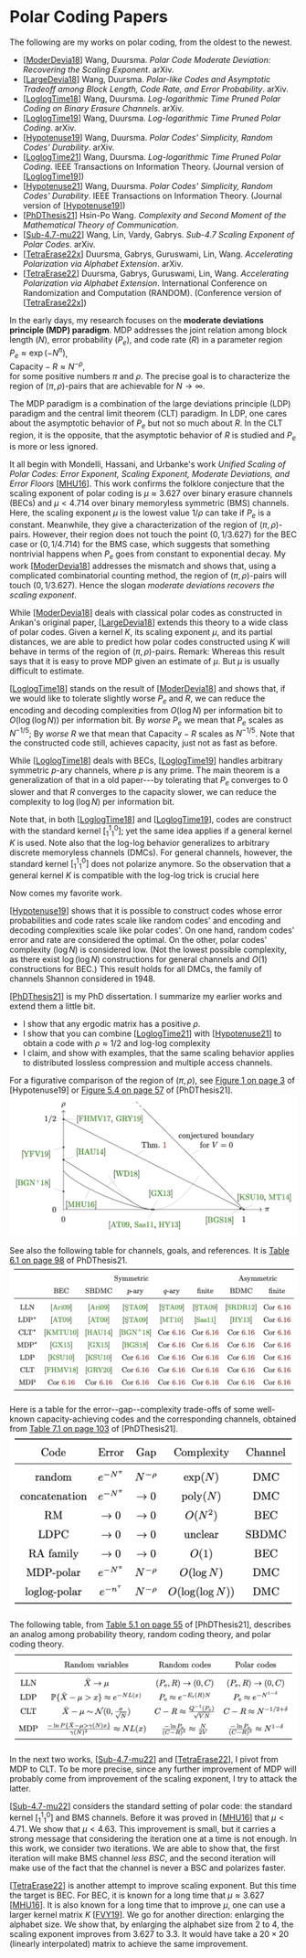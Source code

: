 
# Polar Coding Papers

The following are my works on polar coding, from the oldest to the newest.

* [[ModerDevia18]]
  Wang, Duursma.
  *Polar Code Moderate Deviation: Recovering the Scaling Exponent*.
  arXiv.
* [[LargeDevia18]]
  Wang, Duursma.
  *Polar-like Codes and Asymptotic Tradeoff among Block Length, Code Rate, and Error Probability*.
  arXiv.
* [[LoglogTime18]]
  Wang, Duursma.
  *Log-logarithmic Time Pruned Polar Coding on Binary Erasure Channels*.
  arXiv.
* [[LoglogTime19]]
  Wang, Duursma.
  *Log-logarithmic Time Pruned Polar Coding*.
  arXiv.
* [[Hypotenuse19]]
  Wang, Duursma.
  *Polar Codes' Simplicity, Random Codes' Durability*.
  arXiv.
* [[LoglogTime21]]
  Wang, Duursma.
  *Log-logarithmic Time Pruned Polar Coding*.
  IEEE Transactions on Information Theory.
  (Journal version of [[LoglogTime19]])
* [[Hypotenuse21]]
  Wang, Duursma.
  *Polar Codes' Simplicity, Random Codes' Durability*.
  IEEE Transactions on Information Theory.
  (Journal version of [[Hypotenuse19]])
* [[PhDThesis21]]
  Hsin-Po Wang.
  *Complexity and Second Moment of the Mathematical Theory of Communication*.
* [[Sub-4.7-mu22]]
  Wang, Lin, Vardy, Gabrys.
  *Sub-4.7 Scaling Exponent of Polar Codes*.
  arXiv.
* [[TetraErase22x]]
  Duursma, Gabrys, Guruswami, Lin, Wang.
  *Accelerating Polarization via Alphabet Extension*.
  arXiv.
* [[TetraErase22]]
  Duursma, Gabrys, Guruswami, Lin, Wang.
  *Accelerating Polarization via Alphabet Extension*.
  International Conference on Randomization and Computation (RANDOM).
  (Conference version of [[TetraErase22x]])


In the early days, my research focuses on the **moderate deviations principle
(MDP) paradigm**.  MDP addresses the joint relation among block length ($N$),
error probability ($P_e$), and code rate ($R$) in a parameter region  
$P_e \approx \exp(-N^\pi)$,  
$\text{Capacity} - R \approx N^{-\rho}$,  
for some positive numbers $\pi$ and $\rho$.  The precise goal is to characterize
the region of $(\pi, \rho)$-pairs that are achievable for $N \to \infty$.

The MDP paradigm is a combination of the large deviations principle (LDP)
paradigm and the central limit theorem (CLT) paradigm.  In LDP, one cares about
the asymptotic behavior of $P_e$ but not so much about $R$.  In the CLT region,
it is the opposite, that the asymptotic behavior of $R$ is studied and $P_e$
is more or less ignored.

It all begin with Mondelli, Hassani, and Urbanke's work *Unified Scaling of
Polar Codes: Error Exponent, Scaling Exponent, Moderate Deviations, and Error
Floors* [[MHU16]].  This work confirms the folklore conjecture that the scaling
exponent of polar coding is $\mu \approx 3.627$ over binary erasure channels
(BECs) and $\mu < 4.714$ over binary memoryless symmetric (BMS) channels.
Here, the scaling exponent $\mu$ is the lowest value $1/\rho$ can take if $P_e$
is a constant.  Meanwhile, they give a characterization of the region of $(\pi,
\rho)$-pairs.  However, their region does not touch the point $(0, 1/3.627)$ for
the BEC case or $(0, 1/4.714)$ for the BMS case, which suggests that something
nontrivial happens when $P_e$ goes from constant to exponential decay.  My work
[[ModerDevia18]] addresses the mismatch and shows that, using a complicated
combinatorial counting method, the region of $(\pi, \rho)$-pairs will touch $(0,
1/3.627)$.  Hence the slogan *moderate deviations recovers the scaling
exponent*.

While [[ModerDevia18]] deals with classical polar codes as constructed in
Arıkan's original paper, [[LargeDevia18]] extends this theory to a wide class of
polar codes.  Given a kernel $K$, its scaling exponent $\mu$, and its partial
distances, we are able to predict how polar codes constructed using $K$ will
behave in terms of the region of $(\pi, \rho)$-pairs.  Remark: Whereas this
result says that it is easy to prove MDP given an estimate of $\mu$.  But
$\mu$ is usually difficult to estimate.

[[LoglogTime18]] stands on the result of [[ModerDevia18]] and shows that, if we
would like to tolerate slightly worse $P_e$ and $R$, we can reduce the encoding
and decoding complexities from $O(\log N)$ per information bit to $O(\log(\log
N))$ per information bit.  By *worse $P_e$* we mean that $P_e$ scales as
$N^{-1/5}$; By *worse $R$* we that mean that $\text{Capacity} - R$ scales as
$N^{-1/5}$.  Note that the constructed code still, achieves capacity, just not
as fast as before.

While [[LoglogTime18]] deals with BECs, [[LoglogTime19]] handles arbitrary
symmetric $p$-ary channels, where $p$ is any prime.  The main theorem is a
generalization of that in a old paper---by tolerating that $P_e$ converges to
$0$ slower and that $R$ converges to the capacity slower, we can reduce the
complexity to $\log(\log N)$ per information bit.

Note that, in both [[LoglogTime18]] and [[LoglogTime19]], codes are construct
with the standard kernel $[^1_1{}^0_1]$; yet the same idea applies if a general
kernel $K$ is used.  Note also that the log-log behavior generalizes to
arbitrary discrete memoryless channels (DMCs).  For general channels, however,
the standard kernel $[^1_1{}^0_1]$ does not polarize anymore.  So the
observation that a general kernel $K$ is compatible with the log-log trick is
crucial here

Now comes my favorite work.

[[Hypotenuse19]] shows that it is possible to construct codes whose error
probabilities and code rates scale like random codes' and encoding and decoding
complexities scale like polar codes'.  On one hand, random codes' error and rate
are considered the optimal.  On the other, polar codes' complexity ($\log N$) is
considered low.  (Not the lowest possible complexity, as there exist $\log(\log
N)$ constructions for general channels and $O(1)$ constructions for BEC.) This
result holds for all DMCs, the family of channels Shannon considered in 1948.

[[PhDThesis21]] is my PhD dissertation.  I summarize my earlier works and extend
them a little bit.

* I show that any ergodic matrix has a positive $\rho$.
* I show that you can combine [[LoglogTime21]] with [[Hypotenuse21]]
  to obtain a code with $\rho \approx 1/2$ and log-log complexity
* I claim, and show with examples, that the same scaling behavior
  applies to distributed lossless compression and multiple access channels.

For a figurative comparison of the region of $(\pi, \rho)$, see
[Figure 1 on page 3](https://arxiv.org/pdf/1912.08995v1.pdf#page=3)
of \[Hypotenuse19\] or
[Figure 5.4 on page 57](https://arxiv.org/pdf/2107.06420.pdf#page=63)
of \[PhDThesis21\].
![The pi--rho plot of several milestone works](hypotenuse.png)

See also the following table for channels, goals, and references.
It is [Table 6.1 on page 98](https://arxiv.org/pdf/2107.06420.pdf#page=104)
of PhDThesis21.
![The channels, goals, and the works that achieve them](channelgoal.png)

Here is a table for the error--gap--complexity trade-offs of some well-known
capacity-achieving codes and the corresponding channels, obtained from
[Table 7.1 on page 103](https://arxiv.org/pdf/2107.06420.pdf#page=109)
of \[PhDThesis21\].
![Error--gap--complexity trade-offs of some capacity-achieving codes](complexityPR.png)

The following table, from
[Table 5.1 on page 55](https://arxiv.org/pdf/2107.06420.pdf#page=61)
of \[PhDThesis21\], describes an analog among
probability theory, random coding theory, and polar coding theory.
![Trinitarian analog among probability, random coding, polar coding](trinityanalog.png)

In the next two works, [[Sub-4.7-mu22]] and [[TetraErase22]], I pivot from MDP
to CLT.  To be more precise, since any further improvement of MDP will probably
come from improvement of the scaling exponent, I try to attack the latter.

[[Sub-4.7-mu22]] considers the standard setting of polar code: the standard
kernel $[^1_1{}^0_1]$ and BMS channels.  Before it was proved in [[MHU16]] that
$\mu < 4.71$.  We show that $\mu < 4.63$.  This improvement is small, but it
carries a strong message that considering the iteration one at a time is not
enough.  In this work, we consider two iterations.  We are able to show that,
the first iteration will make BMS channel *less BSC*, and the second iteration
will make use of the fact that the channel is never a BSC and polarizes faster.

[[TetraErase22]] is another attempt to improve scaling exponent.  But this time
the target is BEC.  For BEC, it is known for a long time that $\mu \approx
3.627$ [[MHU16]].  It is also known for a long time that to improve $\mu$, one
can use a larger kernel matrix $K$ [[FVY19]].  We go for another direction:
enlarging the alphabet size.  We show that, by enlarging the alphabet size from
$2$ to $4$, the scaling exponent improves from $3.627$ to $3.3$.  It would have
take a $20 \times 20$ (linearly interpolated) matrix to achieve the same
improvement.

[MHU16]: https://doi.org/10.1109/TIT.2016.2616117
[FVY19]: https://doi.org/10.1109/ISIT.2019.8849741
[ModerDevia18]: https://arxiv.org/abs/1806.02405
[LoglogTime18]: https://arxiv.org/abs/1812.08106
[LargeDevia18]: https://arxiv.org/abs/1812.08112
[LoglogTime19]: https://arxiv.org/abs/1905.13340
[Hypotenuse19]: https://arxiv.org/abs/1912.08995
[LoglogTime21]: https://doi.org/10.1109/TIT.2020.3041523
[Hypotenuse21]: https://doi.org/10.1109/TIT.2020.3041570
[PhDthesis21]: https://arxiv.org/abs/2107.06420
[Sub-4.7-mu22]: https://arxiv.org/abs/2204.11683
[TetraErase22x]: https://arxiv.org/abs/2207.04522
[TetraErase22]: https://doi.org/10.4230/LIPIcs.APPROX/RANDOM.2022.17